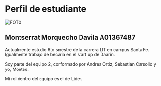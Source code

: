 # Perfil de estudiante

![FOTO](./imagenes/credencial.jpg)
        

## Montserrat Morquecho Davila A01367487

Actualmente estudio 6to smestre de la carrera LIT en campus Santa Fe. Igualmente trabajo de becaria en el start up de Gaarin.

Soy parte del equipo 2, conformado por Andrea Ortiz, Sebastian Carsolio y yo, Montse.

Mi rol dentro del equipo es el de Lider.
